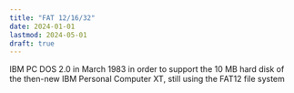 ```yaml
---
title: "FAT 12/16/32"
date: 2024-01-01
lastmod: 2024-05-01
draft: true
---
```


IBM PC DOS 2.0 in March 1983 in order to support the 10 MB hard disk of the then-new IBM Personal Computer XT, still using the FAT12 file system